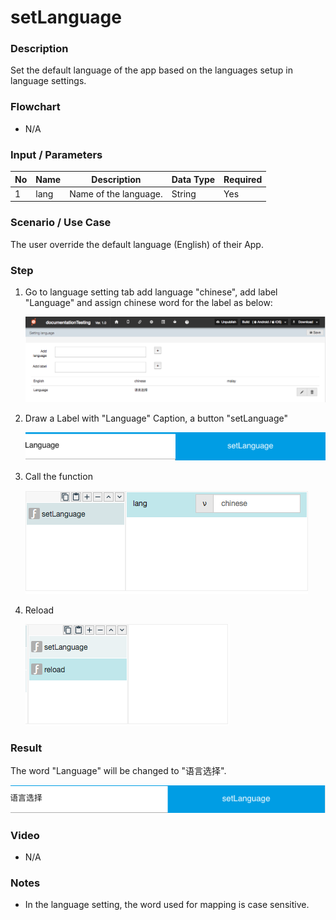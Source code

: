 # setLanguage

### Description

Set the default language of the app based on the languages setup in language settings.

### Flowchart

- N/A

### Input / Parameters

| No | Name | Description | Data Type | Required |
| ------ | ------ | ------ |------ | ------ |
| 1 | lang | Name of the language. | String | Yes | 


### Scenario / Use Case

The user override the default language (English) of their App.

### Step

1. Go to language setting tab add language "chinese", add label "Language" and assign chinese word for the label as below:

    ![](setLanguage-step-1.png?raw=true)
    
2. Draw a Label with "Language" Caption, a button "setLanguage"

    ![](setLanguage-step-2.png?raw=true)
    
3. Call the function

    ![](setLanguage-step-3.png?raw=true)
    
4. Reload

    ![](setLanguage-step-4.png?raw=true)


### Result

The word "Language" will be changed to "语言选择". <br />

![Flowchart](setLanguage-result-1.png?raw=true)

### Video

- N/A
<!--[![Video](http://i.imgur.com/Ot5DWAW.png)](https://youtu.be/StTqXEQ2l-Y?t=35s)-->

### Notes

- In the language setting, the word used for mapping is case sensitive.